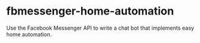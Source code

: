 # fbmessenger-home-automation
Use the Facebook Messenger API to write a chat bot that implements easy home automation.

